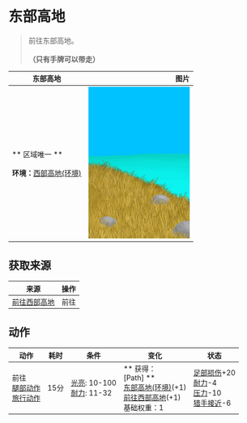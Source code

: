 # 东部高地  
> 前往东部高地。<br><br><b>（只有手牌可以带走）</b>  
  
  东部高地  |   图片   
 ----  |  ----:   
 ** 区域唯一 **<br><br>**环境：**[西部高地(环境)](Env_HighlandsWestern.md)  |  <img decoding="async" src="Sprite/HighlandsEastern.png" href="a.md" style="max-width:300px;max-height:300px;">   
  
## 获取来源  
来源  |  操作  
----  |  ----  
[前往西部高地](Path_HighlandsEToHighlandsW.md)  |  前往  
## 动作  
动作  |  耗时  |  条件  |  变化  |  状态  
----  |  ----  |  ----  |  ----  |  ----  
前往<br>[腿部动作](LegAction.md)<br>[旅行动作](TravelAction.md)  |  15分  |  [光亮](Light.md): 10-100<br>[耐力](Stamina.md): 11-32  |  ** 获得： **<br>** [Path] **<br>  [东部高地(环境)](Env_HighlandsEastern.md)(+1)<br>  [前往西部高地](Path_HighlandsEToHighlandsW.md)(+1)<br>基础权重：1<br>  |  [足部损伤](FootDamage.md)+20<br>[耐力](Stamina.md)-4<br>[压力](Stress.md)-10<br>[猎手接近](HuntersProximity.md)-6  
